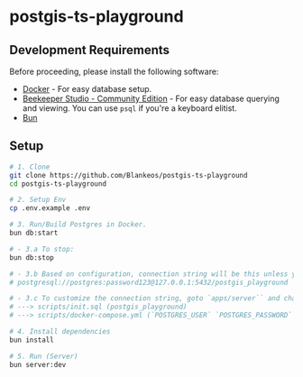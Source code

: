 # postgis-ts-playground

## Development Requirements

Before proceeding, please install the following software:

- [Docker][docker-download] - For easy database setup.
- [Beekeeper Studio - Community Edition][beekeeper-download] - For easy database querying and viewing. You can use `psql` if you're a keyboard elitist.
- [Bun][bun-download]

## Setup

```sh
# 1. Clone
git clone https://github.com/Blankeos/postgis-ts-playground
cd postgis-ts-playground

# 2. Setup Env
cp .env.example .env

# 3. Run/Build Postgres in Docker.
bun db:start

# - 3.a To stop:
bun db:stop

# - 3.b Based on configuration, connection string will be this unless you customize:
# postgresql://postgres:password123@127.0.0.1:5432/postgis_playground

# - 3.c To customize the connection string, goto `apps/server`` and change:
# ---> scripts/init.sql (postgis_playground)
# ---> scripts/docker-compose.yml (`POSTGRES_USER` `POSTGRES_PASSWORD` `ports`)

# 4. Install dependencies
bun install

# 5. Run (Server)
bun server:dev
```

<!-- # .

To install dependencies:

```bash
bun install
```

To run:

```bash
bun run index.ts
```

This project was created using `bun init` in bun v1.0.14. [Bun](https://bun.sh) is a fast all-in-one JavaScript runtime. -->

[bun-download]: https://bun.sh
[docker-download]: https://www.docker.com/products/docker-desktop/
[beekeeper-download]: https://github.com/beekeeper-studio/beekeeper-studio/releases
